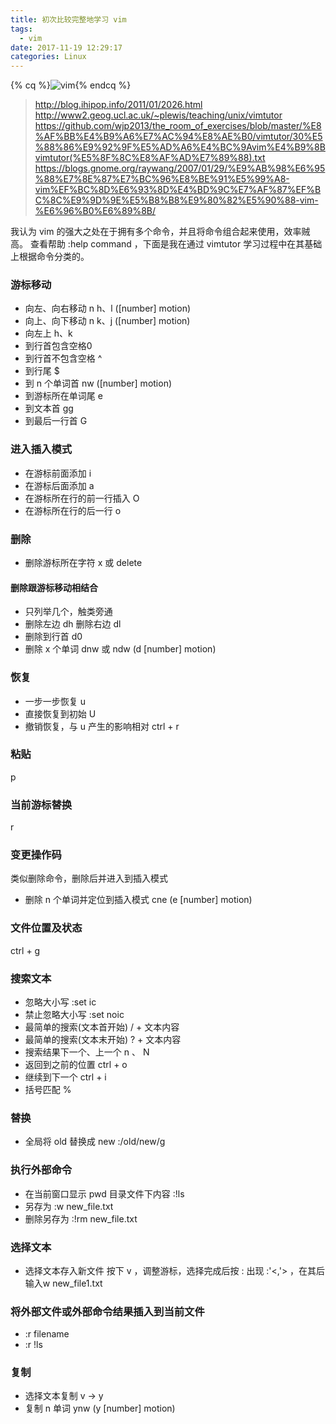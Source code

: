 ```yaml
---
title: 初次比较完整地学习 vim
tags:
  - vim
date: 2017-11-19 12:29:17
categories: Linux
---
```


{% cq %}![vim](http://www.runoob.com/wp-content/uploads/2015/10/vi-vim-cheat-sheet-sch.gif){% endcq %}

<!-- more -->

> http://blog.ihipop.info/2011/01/2026.html
> http://www2.geog.ucl.ac.uk/~plewis/teaching/unix/vimtutor
> https://github.com/wjp2013/the_room_of_exercises/blob/master/%E8%AF%BB%E4%B9%A6%E7%AC%94%E8%AE%B0/vimtutor/30%E5%88%86%E9%92%9F%E5%AD%A6%E4%BC%9Avim%E4%B9%8Bvimtutor(%E5%8F%8C%E8%AF%AD%E7%89%88).txt
> https://blogs.gnome.org/raywang/2007/01/29/%E9%AB%98%E6%95%88%E7%8E%87%E7%BC%96%E8%BE%91%E5%99%A8-vim%EF%BC%8D%E6%93%8D%E4%BD%9C%E7%AF%87%EF%BC%8C%E9%9D%9E%E5%B8%B8%E9%80%82%E5%90%88-vim-%E6%96%B0%E6%89%8B/

我认为 vim 的强大之处在于拥有多个命令，并且将命令组合起来使用，效率贼高。
查看帮助 :help command ，下面是我在通过 vimtutor 学习过程中在其基础上根据命令分类的。

### 游标移动
* 向左、向右移动 n  h、l ([number] motion)
* 向上、向下移动 n  k、j ([number] motion)
* 向左上 h、k
* 到行首包含空格0
* 到行首不包含空格 ^
* 到行尾 $
* 到 n 个单词首 nw ([number] motion)
* 到游标所在单词尾 e
* 到文本首 gg
* 到最后一行首 G


### 进入插入模式
* 在游标前面添加 i
* 在游标后面添加 a
* 在游标所在行的前一行插入 O
* 在游标所在行的后一行 o


### 删除
* 删除游标所在字符 x 或 delete


#### 删除跟游标移动相结合
* 只列举几个，触类旁通
* 删除左边 dh 删除右边 dl
* 删除到行首 d0
* 删除 x 个单词 dnw 或 ndw (d [number] motion)


### 恢复
* 一步一步恢复 u
* 直接恢复到初始 U
* 撤销恢复，与 u 产生的影响相对 ctrl + r


### 粘贴
p


### 当前游标替换
r


### 变更操作码
类似删除命令，删除后并进入到插入模式
* 删除 n 个单词并定位到插入模式 cne (e [number] motion)


### 文件位置及状态
ctrl + g


### 搜索文本
* 忽略大小写 :set ic
* 禁止忽略大小写 :set noic
* 最简单的搜索(文本首开始) / + 文本内容
* 最简单的搜索(文本末开始) ? + 文本内容
* 搜索结果下一个、上一个 n 、 N
* 返回到之前的位置 ctrl + o
* 继续到下一个 ctrl + i
* 括号匹配 %


### 替换
* 全局将 old 替换成 new :/old/new/g


### 执行外部命令
* 在当前窗口显示 pwd 目录文件下内容 :!ls
* 另存为 :w new_file.txt
* 删除另存为 :!rm new_file.txt

### 选择文本
* 选择文本存入新文件 按下 v ，调整游标，选择完成后按 : 出现 :'<,'> ，在其后输入w new_file1.txt

### 将外部文件或外部命令结果插入到当前文件
* :r filename
* :r !ls

### 复制
* 选择文本复制 v -> y
* 复制 n 单词 ynw (y [number] motion)